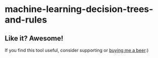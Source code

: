 # machine-learning-decision-trees-and-rules

## Like it? Awesome!
If you find this tool useful, consider supporting or [buying me a beer](https://www.paypal.me/garciparedes/2):)
